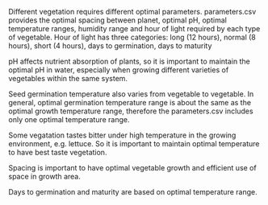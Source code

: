 Different vegetation requires different optimal parameters. parameters.csv provides the optimal spacing between planet, optimal pH, optimal temperature ranges, humidity range and hour of light required by each type of vegetable. Hour of light has three categories: long (12 hours), normal (8 hours), short (4 hours), days to germination, days to maturity

pH affects nutrient absorption of plants, so it is important to maintain the optimal pH in water, especially when growing different varieties of vegetables within the same system.

Seed germination temperature also varies from vegetable to vegetable. In general, optimal germination temperature range is about the same as the optimal growth temperature range, therefore the parameters.csv includes only one optimal temperature range.

Some vegatation tastes bitter under high temperature in the growing environment, e.g. lettuce. So it is important to maintain optimal temperature to have best taste vegetation.

Spacing is important to have optimal vegetable growth and efficient use of space in growth area.

Days to germination and maturity are based on optimal temperature range.

